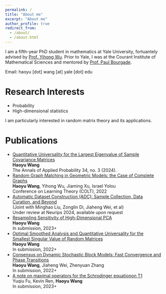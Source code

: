 ```yaml
---
permalink: /
title: "About me"
excerpt: "About me"
author_profile: true
redirect_from: 
  - /about/
  - /about.html
---
```




I am a fifth-year PhD student in mathematics at Yale University, fortuantely advised by [Prof. Yihong Wu](http://www.stat.yale.edu/~yw562/). Prior to Yale, I was at the Courant Institute of Mathematical Sciences and mentored by [Prof. Paul Bourgade](https://cims.nyu.edu/~bourgade/).

Email: haoyu [dot] wang [at] yale [dot] edu


Research Interests
=====
<ul>
  <li> Probability </li>
  <li> High-dimensional statistics </li>
</ul>
I am particularly interested in random matrix theory and its applications.


Publications
======
<ul>
  
  <li>
    <a href="https://projecteuclid.org/journals/annals-of-applied-probability/volume-34/issue-3/Quantitative-universality-for-the-largest-eigenvalue-of-sample-covariance-matrices/10.1214/22-AAP1910.short"> Quantitative Universality for the Largest Eigenvalue of Sample Covariance Matrices </a>
    <br> <b>Haoyu Wang</b>
    <br> The Annals of Applied Probability 34, no. 3 (2024).
  </li>
  
  <li>
    <a href="https://arxiv.org/abs/2202.10662"> Random Graph Matching in Geometric Models: the Case of Complete Graphs </a>
    <br> <b>Haoyu Wang</b>, Yihong Wu, Jiaming Xu, Israel Yolou
    <br> Conference on Learning Theory (COLT), 2022
  </li>

  <li>
    <a href="http://haoyuwangmath.github.io/files/full_paper_w_supp.pdf"> Automatic Dataset Construction (ADC): Sample Collection, Data Curation, and Beyond </a>
    <br> (Joint with Minghao Liu, Zonglin Di, Jiaheng Wei, et al)
    <br> Under review at Neurips 2024, available upon request
  </li>

  <li>
    <a href="https://arxiv.org/abs/2212.14531"> Resampling Sensitivity of High-Dimensional PCA </a>
    <br> <b>Haoyu Wang</b>
    <br> In submission, 2023+
  </li>

  <li>
    <a href="https://arxiv.org/abs/2211.03975"> Optimal Smoothed Analysis and Quantitative Universality for the Smallest Singular Value of Random Matrices </a>
    <br> <b>Haoyu Wang</b>
    <br> In submission, 2022+
  </li>
  
  <li>
    <a href="https://arxiv.org/abs/2209.03999"> Consensus on Dynamic Stochastic Block Models: Fast Convergence and Phase Transitions </a>
    <br> <b>Haoyu Wang</b>, Jiaheng Wei, Zhenyuan Zhang
    <br> In submission, 2022+
  </li>

  <li>
    <a href="https://arxiv.org/abs/2307.12870"> A note on maximal operators for the Schrodinger equationon T1 </a>
    <br> Yuqiu Fu, Kevin Ren, <b>Haoyu Wang</b>
    <br> In submission, 2023+
  </li>
  
</ul>


